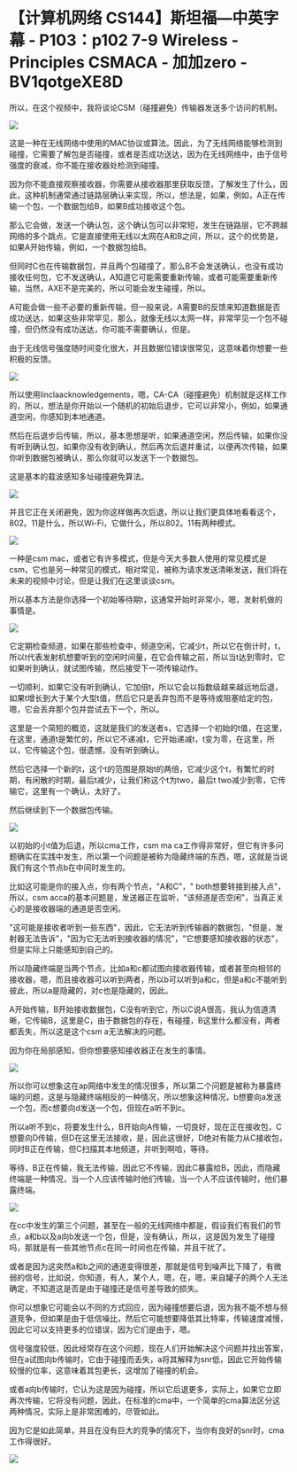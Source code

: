 # 【计算机网络 CS144】斯坦福—中英字幕 - P103：p102 7-9 Wireless - Principles CSMACA - 加加zero - BV1qotgeXE8D

所以，在这个视频中，我将谈论CSM（碰撞避免）传输器发送多个访问的机制。

![](img/4163e4092318bbcf6c0d4219a8ace96a_1.png)

这是一种在无线网络中使用的MAC协议或算法。因此，为了无线网络能够检测到碰撞，它需要了解包是否碰撞，或者是否成功送达，因为在无线网络中，由于信号强度的衰减，你不能在接收器处检测到碰撞。

因为你不能直接观察接收器，你需要从接收器那里获取反馈，了解发生了什么，因此，这种机制通常通过链路层确认来实现，所以，想法是，如果，例如，A正在传输一个包，一个数据包给B，如果B成功接收这个包。

那么它会做，发送一个确认包，这个确认包可以非常短，发生在链路层，它不跨越网络的多个跳点，它是直接使用无线以太网在A和B之间，所以，这个的优势是，如果A开始传输，例如，一个数据包给B。

但同时C也在传输数据包，并且两个包碰撞了，那么B不会发送确认，也没有成功接收任何包，它不发送确认，A知道它可能需要重新传输，或者可能需要重新传输，当然，AXE不是完美的，所以可能会发生碰撞，所以。

A可能会做一些不必要的重新传输，但一般来说，A需要B的反馈来知道数据是否成功送达，如果这些非常罕见，那么，就像无线以太网一样，非常罕见一个包不碰撞，但仍然没有成功送达，你可能不需要确认，但是。

由于无线信号强度随时间变化很大，并且数据位错误很常见，这意味着你想要一些积极的反馈。

![](img/4163e4092318bbcf6c0d4219a8ace96a_3.png)

所以使用linclaacknowledgements，嗯，CA-CA（碰撞避免）机制就是这样工作的，所以，想法是你开始以一个随机的初始后退步，它可以非常小，例如，如果通道空闲，你感知到本地通道。

然后在后退步后传输，所以，基本思想是听，如果通道空闲，然后传输，如果你没有听到确认包，如果你没有收到确认，然后再次后退并重试，以便再次传输，如果你听到数据包被确认，那么你就可以发送下一个数据包。

这是基本的载波感知多址碰撞避免算法。

![](img/4163e4092318bbcf6c0d4219a8ace96a_5.png)

并且它正在关闭避免，因为你这样做再次后退，所以让我们更具体地看看这个，802。11是什么，所以Wi-Fi，它做什么，所以802。11有两种模式。



![](img/4163e4092318bbcf6c0d4219a8ace96a_7.png)

一种是csm mac，或者它有许多模式，但是今天大多数人使用的常见模式是csm，它也是另一种常见的模式，相对常见，被称为请求发送清晰发送，我们将在未来的视频中讨论，但是让我们在这里谈谈csm。

所以基本方法是你选择一个初始等待期t，这通常开始时非常小，嗯，发射机做的事情是。

![](img/4163e4092318bbcf6c0d4219a8ace96a_9.png)

它定期检查频道，如果在那些检查中，频道空闲，它减少t，所以它在倒计时，t，所以t代表发射机想要听到的空闲时间量，在它会传输之前，所以当t达到零时，它如果听到确认，就试图传输，然后接受下一项传输动作。

一切顺利，如果它没有听到确认，它加倍t，所以它会以指数级越来越远地后退，如果t增长到大于某个大型t值，然后它只是丢弃包而不是等待或阻塞给定的包，嗯，它会丢弃那个包并尝试去下一个，所以。

这里是一个简短的概览，这就是我们的发送者s，它选择一个初始的t值，在这里，在这里，通道t是繁忙的，所以它不递减t，它开始递减t，t变为零，在这里，所以，它传输这个包，很遗憾，没有听到确认。

然后它选择一个新的t，这个t的范围是原始t的两倍，它减少这个t，有繁忙的时期，有闲散的时期，最后t减少，让我们称这个t为two，最后t two减少到零，它传输它，这里有一个确认，太好了。

然后继续到下一个数据包传输。

![](img/4163e4092318bbcf6c0d4219a8ace96a_11.png)

以初始的小t值为后退，所以cma工作，csm ma ca工作得非常好，但它有许多问题确实在实践中发生，所以第一个问题是被称为隐藏终端的东西，嗯，这就是当说我们有这个节点b在中间时发生的。

比如这可能是你的接入点，你有两个节点，"A和C"，" both想要转接到接入点"，所以，csm acca的基本问题是，发送器正在监听，"该频道是否空闲"，当真正关心的是接收器端的通道是否空闲。

"这可能是接收者听到一些东西"，因此，它无法听到传输器的数据包，"但是，发射器无法告诉"，"因为它无法听到接收器的情况"，"它想要感知接收器的状态"，但是实际上只能感知到自己的。

所以隐藏终端是当两个节点，比如a和c都试图向接收器传输，或者甚至向相邻的接收器，嗯，而且接收器可以听到两者，所以b可以听到a和c，但是a和c不能听到彼此，所以a是隐藏的，对c也是隐藏的，因此。

A开始传输，B开始接收数据包，C没有听到它，所以C说A很高，我认为信道清晰，它传输B，这里是C，由于数据包的存在，有碰撞，B这里什么都没有，两者都丢失，所以这是这个csm a无法解决的问题。

因为你在局部感知，但你想要感知接收器正在发生的事情。

![](img/4163e4092318bbcf6c0d4219a8ace96a_13.png)

所以你可以想象这在ap网络中发生的情况很多，所以第二个问题是被称为暴露终端的问题，这是与隐藏终端相反的一种情况，所以想象这种情况，b想要向a发送一个包，而c想要向d发送一个包，但现在a听不到c。

所以a听不到c，将要发生什么，B开始向A传输，一切良好，现在正在接收包，C想要向D传输，但D在这里无法接收，是，因此这很好，D绝对有能力从C接收包，同时B正在传输，但C扫描其本地频道，并听到啊哈，等待。

等待，B正在传输，我无法传输，因此它不传输，因此C暴露给B，因此，而隐藏终端是一种情况，当一个人应该传输时他们传输，当一个人不应该传输时，他们暴露终端。



![](img/4163e4092318bbcf6c0d4219a8ace96a_15.png)

在cc中发生的第三个问题，甚至在一般的无线网络中都是，假设我们有我们的节点，a和b以及a向b发送一个包，但是，没有确认，所以，这是因为发生了碰撞吗，那就是有一些其他节点c在同一时间也在传输，并且干扰了。

或者是因为这突然a和b之间的通道变得很差，那就是信号到噪声比下降了，有微弱的信号，比如说，你知道，有人，某个人，嗯，在，嗯，来自罐子的两个人无法确定，不知道这是否是由于碰撞还是信号差导致的损失。

你可以想象它可能会以不同的方式回应，因为碰撞想要后退，因为我不能不想与频道竞争，但如果是由于低信噪比，然后它可能想要降低其比特率，传输速度减慢，因此它可以支持更多的位错误，因为它们是由于，嗯。

信号强度较低，因此经常存在这个问题，现在人们开始解决这个问题并找出答案，但在a试图向b传输时，它由于碰撞而丢失，a将其解释为snr低，因此它开始传输较慢的位率，这意味着其包更长，这增加了碰撞的机会。

或者a向b传输时，它认为这是因为碰撞，所以它后退更多，实际上，如果它立即再次传输，它将没有问题，因此，在标准的cma中，一个简单的cma算法区分这两种情况，实际上是非常困难的，尽管如此。

因为它是如此简单，并且在没有巨大的竞争的情况下，当你有良好的snr时，cma工作得很好。

![](img/4163e4092318bbcf6c0d4219a8ace96a_17.png)